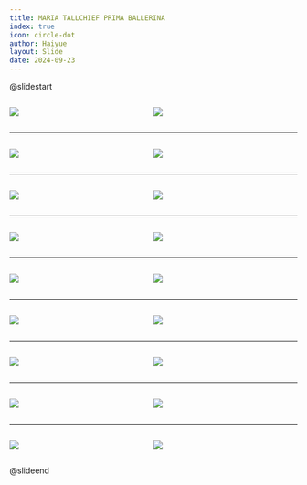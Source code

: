 ```yaml
---
title: MARIA TALLCHIEF PRIMA BALLERINA
index: true
icon: circle-dot
author: Haiyue
layout: Slide
date: 2024-09-23
---
```

 
@slidestart

<div style="display:flex">
<div style="flex:1">

![](https://raw.githubusercontent.com/yclord/reading/refs/heads/master/english/Level-O/MARIA%20TALLCHIEF%20PRIMA%20BALLERINA/001.webp)
</div>
<div style="flex:1">

![](https://raw.githubusercontent.com/yclord/reading/refs/heads/master/english/Level-O/MARIA%20TALLCHIEF%20PRIMA%20BALLERINA/002.webp)
</div>
</div>

---

<div style="display:flex">
<div style="flex:1">

![](https://raw.githubusercontent.com/yclord/reading/refs/heads/master/english/Level-O/MARIA%20TALLCHIEF%20PRIMA%20BALLERINA/003.webp)
</div>
<div style="flex:1">

![](https://raw.githubusercontent.com/yclord/reading/refs/heads/master/english/Level-O/MARIA%20TALLCHIEF%20PRIMA%20BALLERINA/004.webp)
</div>
</div>

---

<div style="display:flex">
<div style="flex:1">

![](https://raw.githubusercontent.com/yclord/reading/refs/heads/master/english/Level-O/MARIA%20TALLCHIEF%20PRIMA%20BALLERINA/005.webp)
</div>
<div style="flex:1">

![](https://raw.githubusercontent.com/yclord/reading/refs/heads/master/english/Level-O/MARIA%20TALLCHIEF%20PRIMA%20BALLERINA/006.webp)
</div>
</div>

---

<div style="display:flex">
<div style="flex:1">

![](https://raw.githubusercontent.com/yclord/reading/refs/heads/master/english/Level-O/MARIA%20TALLCHIEF%20PRIMA%20BALLERINA/007.webp)
</div>
<div style="flex:1">

![](https://raw.githubusercontent.com/yclord/reading/refs/heads/master/english/Level-O/MARIA%20TALLCHIEF%20PRIMA%20BALLERINA/008.webp)
</div>
</div>

---

<div style="display:flex">
<div style="flex:1">

![](https://raw.githubusercontent.com/yclord/reading/refs/heads/master/english/Level-O/MARIA%20TALLCHIEF%20PRIMA%20BALLERINA/009.webp)
</div>
<div style="flex:1">

![](https://raw.githubusercontent.com/yclord/reading/refs/heads/master/english/Level-O/MARIA%20TALLCHIEF%20PRIMA%20BALLERINA/010.webp)
</div>
</div>

---

<div style="display:flex">
<div style="flex:1">

![](https://raw.githubusercontent.com/yclord/reading/refs/heads/master/english/Level-O/MARIA%20TALLCHIEF%20PRIMA%20BALLERINA/011.webp)
</div>
<div style="flex:1">

![](https://raw.githubusercontent.com/yclord/reading/refs/heads/master/english/Level-O/MARIA%20TALLCHIEF%20PRIMA%20BALLERINA/012.webp)
</div>
</div>

---

<div style="display:flex">
<div style="flex:1">

![](https://raw.githubusercontent.com/yclord/reading/refs/heads/master/english/Level-O/MARIA%20TALLCHIEF%20PRIMA%20BALLERINA/013.webp)
</div>
<div style="flex:1">

![](https://raw.githubusercontent.com/yclord/reading/refs/heads/master/english/Level-O/MARIA%20TALLCHIEF%20PRIMA%20BALLERINA/014.webp)
</div>
</div>

---

<div style="display:flex">
<div style="flex:1">

![](https://raw.githubusercontent.com/yclord/reading/refs/heads/master/english/Level-O/MARIA%20TALLCHIEF%20PRIMA%20BALLERINA/015.webp)
</div>
<div style="flex:1">

![](https://raw.githubusercontent.com/yclord/reading/refs/heads/master/english/Level-O/MARIA%20TALLCHIEF%20PRIMA%20BALLERINA/016.webp)
</div>
</div>

---

<div style="display:flex">
<div style="flex:1">

![](https://raw.githubusercontent.com/yclord/reading/refs/heads/master/english/Level-O/MARIA%20TALLCHIEF%20PRIMA%20BALLERINA/017.webp)
</div>
<div style="flex:1">

![](https://raw.githubusercontent.com/yclord/reading/refs/heads/master/english/Level-O/MARIA%20TALLCHIEF%20PRIMA%20BALLERINA/018.webp)
</div>
</div>

@slideend